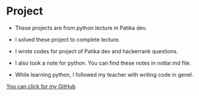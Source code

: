 # Project

- These projects are from python lecture in Patika dev. 

- I solved these project to complete lecture. 

- I wrote codes for project of Patika dev and hackerrank questions. 

- I also took a note for python. You can find these notes in notlar.md file. 

- While learning python, I followed my teacher with writing code in genel. 

[You can click for my GitHub](https://github.com/gencahmet)







    




  